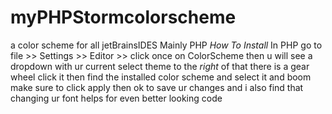 # myPHPStormcolorscheme
a color scheme for all jetBrainsIDES Mainly PHP 
*How To Install*
In PHP go to file >> Settings >> Editor >> click once on ColorScheme
then u will see a dropdown with ur current select theme 
to the *right* of that there is a gear wheel click it then find the installed color scheme and select it and boom
make sure to click apply then ok to save ur changes and i also find that changing ur font helps for even better looking code 
